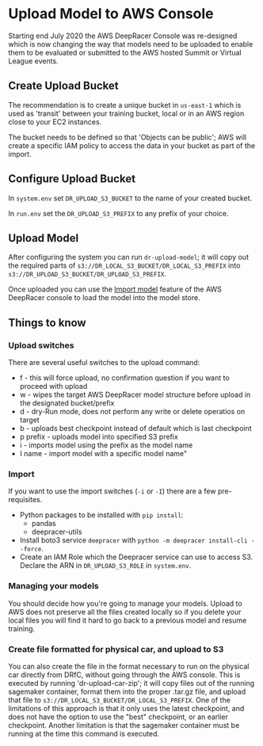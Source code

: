 # Upload Model to AWS Console

Starting end July 2020 the AWS DeepRacer Console was re-designed which is now changing the way
that models need to be uploaded to enable them to be evaluated or submitted to the AWS hosted Summit or Virtual League events.

## Create Upload Bucket

The recommendation is to create a unique bucket in `us-east-1` which is used as 'transit' between your training bucket, local or in an AWS region close to your EC2 instances.

The bucket needs to be defined so that 'Objects can be public'; AWS will create a specific IAM policy to access the data in your bucket as part of the import.

## Configure Upload Bucket

In `system.env` set `DR_UPLOAD_S3_BUCKET` to the name of your created bucket.

In `run.env` set the `DR_UPLOAD_S3_PREFIX` to any prefix of your choice.

## Upload Model

After configuring the system you can run `dr-upload-model`; it will copy out the required parts of `s3://DR_LOCAL_S3_BUCKET/DR_LOCAL_S3_PREFIX` into `s3://DR_UPLOAD_S3_BUCKET/DR_UPLOAD_S3_PREFIX`.

Once uploaded you can use the [Import model](https://console.aws.amazon.com/deepracer/home?region=us-east-1#models/importModel) feature of the AWS DeepRacer console to load the model into the model store.

## Things to know

### Upload switches
There are several useful switches to the upload command:
  * f - this will force upload, no confirmation question if you want to proceed with upload
  * w - wipes the target AWS DeepRacer model structure before upload in the designated bucket/prefix
  * d - dry-Run mode, does not perform any write or delete operatios on target
  * b - uploads best checkpoint instead of default which is last checkpoint
  * p prefix - uploads model into specified S3 prefix
  * i - imports model using the prefix as the model name
  * I name - import model with a specific model name"

### Import
If you want to use the import switches (`-i` or `-I`) there are a few pre-requisites.

* Python packages to be installed with `pip install`:
  * pandas
  * deepracer-utils
* Install boto3 service `deepracer` with `python -m deepracer install-cli --force`.
* Create an IAM Role which the Deepracer service can use to access S3. Declare the ARN in `DR_UPLOAD_S3_ROLE` in `system.env`.

### Managing your models
You should decide how you're going to manage your models. Upload to AWS does not preserve all the files created locally so if you delete your local files you will find it hard to go back to a previous model and resume training.

### Create file formatted for physical car, and upload to S3
You can also create the file in the format necessary to run on the physical car directly from DRfC, without going through the AWS console.
This is executed by running 'dr-upload-car-zip';  it will copy files out of the running sagemaker container, format them into the proper .tar.gz file, and upload that file to `s3://DR_LOCAL_S3_BUCKET/DR_LOCAL_S3_PREFIX`.    One of the limitations of this approach is that it only uses the latest checkpoint, and does not have the option to use the "best" checkpoint, or an earlier checkpoint.   Another limitation is that the sagemaker container must be running at the time this command is executed.
